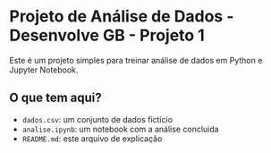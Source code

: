 # Projeto de Análise de Dados - Desenvolve GB - Projeto 1
Este é um projeto simples para treinar análise de dados em Python e Jupyter Notebook. 

## O que tem aqui?
- `dados.csv`: um conjunto de dados fictício
- `analise.ipynb`: um notebook com a análise concluida
- `README.md`: este arquivo de explicação


